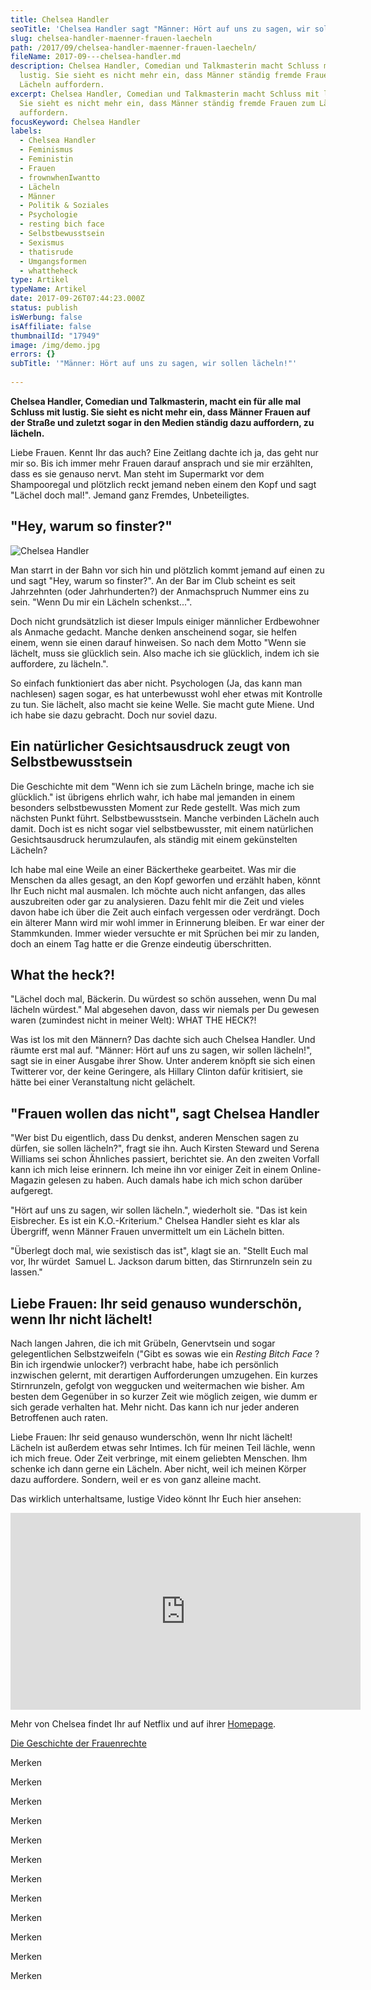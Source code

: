 ```yaml
---
title: Chelsea Handler
seoTitle: 'Chelsea Handler sagt "Männer: Hört auf uns zu sagen, wir sollen lächeln!"'
slug: chelsea-handler-maenner-frauen-laecheln
path: /2017/09/chelsea-handler-maenner-frauen-laecheln/
fileName: 2017-09---chelsea-handler.md
description: Chelsea Handler, Comedian und Talkmasterin macht Schluss mit
  lustig. Sie sieht es nicht mehr ein, dass Männer ständig fremde Frauen zum
  Lächeln auffordern.
excerpt: Chelsea Handler, Comedian und Talkmasterin macht Schluss mit lustig.
  Sie sieht es nicht mehr ein, dass Männer ständig fremde Frauen zum Lächeln
  auffordern.
focusKeyword: Chelsea Handler
labels:
  - Chelsea Handler
  - Feminismus
  - Feministin
  - Frauen
  - frownwhenIwantto
  - Lächeln
  - Männer
  - Politik & Soziales
  - Psychologie
  - resting bich face
  - Selbstbewusstsein
  - Sexismus
  - thatisrude
  - Umgangsformen
  - whattheheck
type: Artikel
typeName: Artikel
date: 2017-09-26T07:44:23.000Z
status: publish
isWerbung: false
isAffiliate: false
thumbnailId: "17949"
image: /img/demo.jpg
errors: {}
subTitle: '"Männer: Hört auf uns zu sagen, wir sollen lächeln!"'
  
---
```


**Chelsea Handler, Comedian und Talkmasterin, macht ein für alle mal Schluss mit
lustig. Sie sieht es nicht mehr ein, dass Männer Frauen auf der Straße und
zuletzt sogar in den Medien ständig dazu auffordern, zu lächeln.**

Liebe Frauen. Kennt Ihr das auch? Eine Zeitlang dachte ich ja, das geht nur mir
so. Bis ich immer mehr Frauen darauf ansprach und sie mir erzählten, dass es sie
genauso nervt. Man steht im Supermarkt vor dem Shampooregal und plötzlich reckt
jemand neben einem den Kopf und sagt "Lächel doch mal!". Jemand ganz Fremdes,
Unbeteiligtes.

## "Hey, warum so finster?"

![Chelsea Handler](http://cardamonchai.com/wp-content/uploads/2017/09/Chelsea-Handler-300x426.jpg)

Man starrt in der Bahn vor sich hin und plötzlich kommt jemand auf einen zu und
sagt "Hey, warum so finster?". An der Bar im Club scheint es seit Jahrzehnten
(oder Jahrhunderten?) der Anmachspruch Nummer eins zu sein. "Wenn Du mir ein
Lächeln schenkst...".

Doch nicht grundsätzlich ist dieser Impuls einiger männlicher Erdbewohner als
Anmache gedacht. Manche denken anscheinend sogar, sie helfen einem, wenn sie
einen darauf hinweisen. So nach dem Motto "Wenn sie lächelt, muss sie glücklich
sein. Also mache ich sie glücklich, indem ich sie auffordere, zu lächeln.".

So einfach funktioniert das aber nicht. Psychologen (Ja, das kann man nachlesen)
sagen sogar, es hat unterbewusst wohl eher etwas mit Kontrolle zu tun. Sie
lächelt, also macht sie keine Welle. Sie macht gute Miene. Und ich habe sie dazu
gebracht. Doch nur soviel dazu.

## Ein natürlicher Gesichtsausdruck zeugt von Selbstbewusstsein

Die Geschichte mit dem "Wenn ich sie zum Lächeln bringe, mache ich sie
glücklich." ist übrigens ehrlich wahr, ich habe mal jemanden in einem besonders
selbstbewussten Moment zur Rede gestellt. Was mich zum nächsten Punkt führt.
Selbstbewusstsein. Manche verbinden Lächeln auch damit. Doch ist es nicht sogar
viel selbstbewusster, mit einem natürlichen Gesichtsausdruck herumzulaufen, als
ständig mit einem gekünstelten Lächeln?

Ich habe mal eine Weile an einer Bäckertheke gearbeitet. Was mir die Menschen da
alles gesagt, an den Kopf geworfen und erzählt haben, könnt Ihr Euch nicht mal
ausmalen. Ich möchte auch nicht anfangen, das alles auszubreiten oder gar zu
analysieren. Dazu fehlt mir die Zeit und vieles davon habe ich über die Zeit
auch einfach vergessen oder verdrängt. Doch ein älterer Mann wird mir wohl immer
in Erinnerung bleiben. Er war einer der Stammkunden. Immer wieder versuchte er
mit Sprüchen bei mir zu landen, doch an einem Tag hatte er die Grenze eindeutig
überschritten.

## What the heck?!

"Lächel doch mal, Bäckerin. Du würdest so schön aussehen, wenn Du mal lächeln
würdest." Mal abgesehen davon, dass wir niemals per Du gewesen waren (zumindest
nicht in meiner Welt): WHAT THE HECK?!

Was ist los mit den Männern? Das dachte sich auch Chelsea Handler. Und räumte
erst mal auf. "Männer: Hört auf uns zu sagen, wir sollen lächeln!", sagt sie in
einer Ausgabe ihrer Show. Unter anderem knöpft sie sich einen Twitterer vor, der
keine Geringere, als Hillary Clinton dafür kritisiert, sie hätte bei einer
Veranstaltung nicht gelächelt.

## "Frauen wollen das nicht", sagt Chelsea Handler

"Wer bist Du eigentlich, dass Du denkst, anderen Menschen sagen zu dürfen, sie
sollen lächeln?", fragt sie ihn. Auch Kirsten Steward und Serena Williams sei
schon Ähnliches passiert, berichtet sie. An den zweiten Vorfall kann ich mich
leise erinnern. Ich meine ihn vor einiger Zeit in einem Online-Magazin gelesen
zu haben. Auch damals habe ich mich schon darüber aufgeregt.

"Hört auf uns zu sagen, wir sollen lächeln.", wiederholt sie. "Das ist kein
Eisbrecher. Es ist ein K.O.-Kriterium." Chelsea Handler sieht es klar als
Übergriff, wenn Männer Frauen unvermittelt um ein Lächeln bitten.

"Überlegt doch mal, wie sexistisch das ist", klagt sie an. "Stellt Euch mal vor,
Ihr würdet  Samuel L. Jackson darum bitten, das Stirnrunzeln sein zu lassen."

## Liebe Frauen: Ihr seid genauso wunderschön, wenn Ihr nicht lächelt!

Nach langen Jahren, die ich mit Grübeln, Genervtsein und sogar gelegentlichen
Selbstzweifeln ("Gibt es sowas wie ein _Resting Bitch Face_ ? Bin ich irgendwie
unlocker?) verbracht habe, habe ich persönlich inzwischen gelernt, mit
derartigen Aufforderungen umzugehen. Ein kurzes Stirnrunzeln, gefolgt von
weggucken und weitermachen wie bisher. Am besten dem Gegenüber in so kurzer Zeit
wie möglich zeigen, wie dumm er sich gerade verhalten hat. Mehr nicht. Das kann
ich nur jeder anderen Betroffenen auch raten.

Liebe Frauen: Ihr seid genauso wunderschön, wenn Ihr nicht lächelt! Lächeln ist
außerdem etwas sehr Intimes. Ich für meinen Teil lächle, wenn ich mich freue.
Oder Zeit verbringe, mit einem geliebten Menschen. Ihm schenke ich dann gerne
ein Lächeln. Aber nicht, weil ich meinen Körper dazu auffordere. Sondern, weil
er es von ganz alleine macht.

Das wirklich unterhaltsame, lustige Video könnt Ihr Euch hier ansehen:

<iframe src="https://www.youtube.com/embed/t6xOvQsyL7A" width="560" height="315" frameborder="0" allowfullscreen="allowfullscreen"></iframe>

Mehr von Chelsea findet Ihr auf Netflix und auf ihrer
[Homepage](https://www.chelseahandler.com/).

[Die Geschichte der Frauenrechte](/2013/03/die-geschichte-der-frauenrechte/)

Merken

Merken

Merken

Merken

Merken

Merken

Merken

Merken

Merken

Merken

Merken

Merken

  